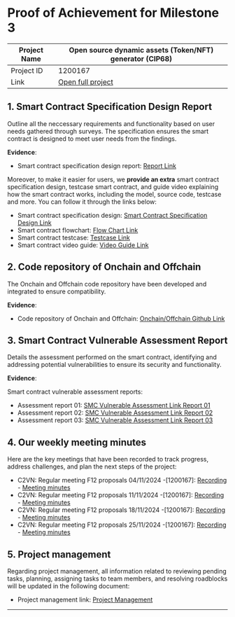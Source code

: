 
#  Proof of Achievement for Milestone 3
|  Project Name |Open source dynamic assets (Token/NFT) generator (CIP68)|
| ------------ | ------------ |
| Project ID  | 1200167 |
|  Link  |  [Open full project](https://milestones.projectcatalyst.io/projects/1200167/) |




## **1. Smart Contract Specification Design Report** 

Outline all the neccessary requirements and functionality based on user needs gathered through surveys. The specification ensures the smart contract is designed to meet user needs from the findings.

**Evidence**: 

  - Smart contract specification design report: [Report Link](https://docs.google.com/document/d/1Hplr9Oy8ybWuLs1A0no7Zh-ldJ-luBXXIQNTppSB47w/edit?tab=t.0)
 


Moreover, to make it easier for users, we **provide an extra** smart contract specification design, testcase smart contract, and guide video explaining how the smart contract works, including the model, source code, testcase and more. You can follow it through the links below: 

  - Smart contract specification design: [Smart Contract Specification Design Link](https://docs.google.com/spreadsheets/d/1JKXN7hoDat5nHQ5JGS_TP_tEAi2llWwrZgNa5XWNc4s/edit?gid=0#gid=0)
  - Smart contract flowchart: [Flow Chart Link](https://www.figma.com/design/0cLsszCUqhxKePEOwIRw4C/CIP68-Generator?node-id=0-1&node-type=canvas&t=dJTWP4xbIbxBiGNO-0)
  - Smart contract testcase: [Testcase Link](https://docs.google.com/spreadsheets/d/1ruWcp5apOjjGKMPeRxGQuPQX2O91RAUwfXLSsDuUaI8/edit?gid=1026701423#gid=1026701423)
  - Smart contract video guide: [Video Guide Link](https://drive.google.com/file/d/1arHXyMzxRb9tjP5npqbq6z61dSmwNnvp/view?usp=drive_link)



## **2. Code repository of Onchain and Offchain** 

The Onchain and Offchain code repository have been developed and integrated to ensure compatibility.

**Evidence**:  

  - Code repository of Onchain and Offchain: [Onchain/Offchain Github Link](https://github.com/cardano2vn/cip68generator/tree/main/contract)


## **3. Smart Contract Vulnerable Assessment Report**  

Details the assessment performed on the smart contract, identifying and addressing potential vulnerabilities to ensure its security and functionality.

**Evidence**:  

Smart contract vulnerable assessment reports: 

  - Assessment report 01: [SMC Vulnerable Assessment Link Report 01](https://github.com/cardano2vn/Project-Catalyst/blob/main/1200167%3AOpen%20source%20dynamic%20assets-CIP68/Milestone%203/CIP68%20Smart%20contract%20vulnerables%20assessment%20-HIEU.pdf)
  - Assessment report 02: [SMC Vulnerable Assessment Link Report 02](https://github.com/cardano2vn/Project-Catalyst/blob/main/1200167%3AOpen%20source%20dynamic%20assets-CIP68/Milestone%203/CIP68%20Smart%20contract%20vulnerables%20assessment%20report%20-NHAN.pdf)
  - Assessment report 03: [SMC Vulnerable Assessment Link Report 03](https://github.com/cardano2vn/Project-Catalyst/blob/main/1200167%3AOpen%20source%20dynamic%20assets-CIP68/Milestone%203/CIP68%20Smart%20contract%20vulnerables%20assessment%20report%20-%20Tien.pdf)


## **4. Our weekly meeting minutes** 

Here are the key meetings that have been recorded to track progress, address challenges, and plan the next steps of the project:

- C2VN: Regular meeting F12 proposals 04/11/2024 -[1200167]: [Recording](https://youtu.be/O36dwFICYmQ) - [Meeting minutes](https://docs.google.com/document/d/11TJK7x_ohuTATVBU42xj2l8wSgfF3IJ-/edit?usp=drive_link&ouid=107549707092065987144&rtpof=true&sd=true)
- C2VN: Regular meeting F12 proposals 11/11/2024 -[1200167]: [Recording](https://youtu.be/JISMWWq-ulU) - [Meeting minutes](https://docs.google.com/document/d/14XTA4EPvPNayymlWc0QLFQwoCKvRj2jo/edit?usp=drive_link&ouid=107549707092065987144&rtpof=true&sd=true)
- C2VN: Regular meeting F12 proposals 18/11/2024 -[1200167]: [Recording](https://youtu.be/xcKaZU0koWw) - [Meeting minutes](https://docs.google.com/document/d/1q8FFSb85Ohoh27g6d8VdFHDNxuHkuG_7/edit?usp=drive_link&ouid=107549707092065987144&rtpof=true&sd=true)
- C2VN: Regular meeting F12 proposals 25/11/2024 -[1200167]: [Recording](https://youtu.be/zxF2v_U957Y) - [Meeting minutes](https://docs.google.com/document/d/1tRBdTeLkOQNQW5uY_dzdeSrjvXb7jlRB/edit?usp=drive_link&ouid=107549707092065987144&rtpof=true&sd=true)



## **5. Project management**  

Regarding project management, all information related to reviewing pending tasks, planning, assigning tasks to team members, and resolving roadblocks will be updated in the following document: 
- Project management link: [Project Management](https://docs.google.com/spreadsheets/d/1BZDGPv1d1MHMyX7ycNraAZght-hz44lT/edit?gid=1613824326#gid=1613824326)


---
